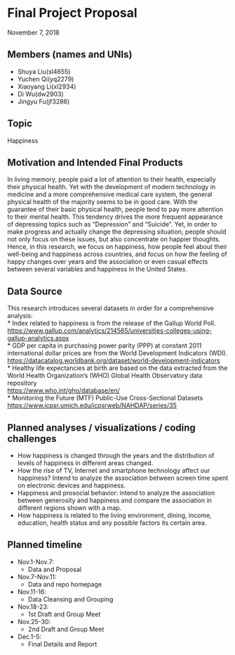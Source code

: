 Final Project Proposal
================
November 7, 2018

## Members (names and UNIs)

  - Shuya Liu(sl4655)
  - Yuchen Qi(yq2279)
  - Xiaoyang Li(xl2934)
  - Di Wu(dw2903)
  - Jingyu Fu(jf3286)

## Topic

Happiness

## Motivation and Intended Final Products

In living memory, people paid a lot of attention to their health,
especially their physical health. Yet with the development of modern
technology in medicine and a more comprehensive medical care system, the
general physical health of the majority seems to be in good care. With
the guarantee of their basic physical health, people tend to pay more
attention to their mental health. This tendency drives the more frequent
appearance of depressing topics such as “Depression” and “Suicide”. Yet,
in order to make progress and actually change the depressing situation,
people should not only focus on these issues, but also concentrate on
happier thoughts. Hence, in this research, we focus on happiness, how
people feel about their well-being and happiness across countries, and
focus on how the feeling of happy changes over years and the association
or even casual effects between several variables and happiness in the
United States.

## Data Source

This research introduces several datasets in order for a comprehensive
analysis:  
\* Index related to happiness is from the release of the Gallup World
Poll.  
<https://www.gallup.com/analytics/214565/universities-colleges-using-gallup-analytics.aspx>  
\* GDP per capita in purchasing power parity (PPP) at constant 2011
international dollar prices are from the World Development Indicators
(WDI).  
<https://datacatalog.worldbank.org/dataset/world-development-indicators>  
\* Healthy life expectancies at birth are based on the data extracted
from the World Health Organization’s (WHO) Global Health Observatory
data repository  
<https://www.who.int/gho/database/en/>  
\* Monitoring the Future (MTF) Public-Use Cross-Sectional Datasets  
<https://www.icpsr.umich.edu/icpsrweb/NAHDAP/series/35>

## Planned analyses / visualizations / coding challenges

  - How happiness is changed through the years and the distribution of
    levels of happiness in different areas changed.
  - How the rise of TV, Internet and smartphone technology affect our
    happiness? Intend to analyze the association between screen time
    spent on electronic devices and happiness.
  - Happiness and prosocial behavior: intend to analyze the association
    between generosity and happiness and compare the association in
    different regions shown with a map.
  - How happiness is related to the living environment, dining, income,
    education, health status and any possible factors its certain area.

## Planned timeline

  - Nov.1-Nov.7:
      - Data and Proposal
  - Nov.7-Nov.11:
      - Data and repo homepage
  - Nov.11-16:
      - Data Cleansing and Grouping
  - Nov.18-23:
      - 1st Draft and Group Meet
  - Nov.25-30:
      - 2nd Draft and Group Meet
  - Dec.1-5:
      - Final Details and Report
